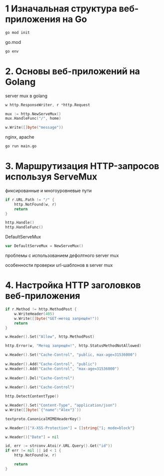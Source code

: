 # 1 Изначальная структура веб-приложения на Go

```bash
go mod init
```

go.mod

```bash
go env
```

# 2. Основы веб-приложений на Golang

server mux в golang

```go
w http.ResponseWriter, r *http.Request
```

```go
mux := http.NewServeMux()
mux.HandleFunc("/", home)
```

```go
w.Write([]byte("message"))
```

nginx, apache

```bash
go run main.go
```

# 3. Маршрутизация HTTP-запросов используя ServeMux

фиксированные и многоуровневые пути

```go
if r.URL.Path != "/" {
    http.NotFound(w, r)
    return
}
```

```go
http.Handle()
http.HandleFunc()
```

DefaultServeMux

```go
var DefaultServeMux = NewServeMux()
```

проблемы с использованием дефолтного server mux

особенности проверки url-шаблонов в server mux

# 4. Настройка HTTP заголовков веб-приложения

```go
if r.Method != http.MethodPost {
    w.WriteHeader(405)
    w.Write([]byte("GET-метод запрещён!"))
    return
}
```

```go
w.Header().Set("Allow", http.MethodPost)
```

```go
http.Error(w, "Метод запрещён!", http.StatusMethodNotAllowed)
```

```go
w.Header().Set("Cache-Control", "public, max-age=31536000")
 
w.Header().Add("Cache-Control", "public")
w.Header().Add("Cache-Control", "max-age=31536000")
 
w.Header().Del("Cache-Control")
 
w.Header().Get("Cache-Control")
```

```go
http.DetectContentType()
```

```go
w.Header().Set("Content-Type", "application/json")
w.Write([]byte(`{"name":"Alex"}`))
```

```go
textproto.CanonicalMIMEHeaderKey()
```

```go
w.Header()["X-XSS-Protection"] = []string{"1; mode=block"}
```

```go
w.Header()["Date"] = nil
```

```go
id, err := strconv.Atoi(r.URL.Query().Get("id"))
if err != nil || id < 1 {
    http.NotFound(w, r)

    return
}
```
